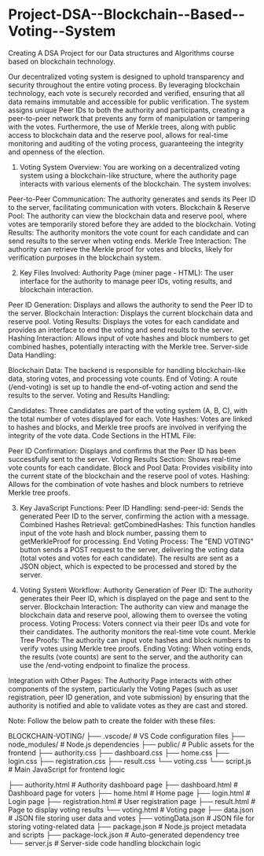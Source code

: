 # Project-DSA--Blockchain--Based--Voting--System

Creating A DSA Project for our Data structures and Algorithms course based on blockchain technology.

Our decentralized voting system is designed to uphold transparency and security throughout the entire voting process. By leveraging blockchain technology, each vote is securely recorded and verified, ensuring that all data remains immutable and accessible for public verification. The system assigns unique Peer IDs to both the authority and participants, creating a peer-to-peer network that prevents any form of manipulation or tampering with the votes. Furthermore, the use of Merkle trees, along with public access to blockchain data and the reserve pool, allows for real-time monitoring and auditing of the voting process, guaranteeing the integrity and openness of the election.



1. Voting System Overview:
You are working on a decentralized voting system using a blockchain-like structure, where the authority page interacts with various elements of the blockchain. The system involves:

Peer-to-Peer Communication: The authority generates and sends its Peer ID to the server, facilitating communication with voters.
Blockchain & Reserve Pool: The authority can view the blockchain data and reserve pool, where votes are temporarily stored before they are added to the blockchain.
Voting Results: The authority monitors the vote count for each candidate and can send results to the server when voting ends.
Merkle Tree Interaction: The authority can retrieve the Merkle proof for votes and blocks, likely for verification purposes in the blockchain system.

2. Key Files Involved:
Authority Page (miner page - HTML): The user interface for the authority to manage peer IDs, voting results, and blockchain interaction.

Peer ID Generation: Displays and allows the authority to send the Peer ID to the server.
Blockchain Interaction: Displays the current blockchain data and reserve pool.
Voting Results: Displays the votes for each candidate and provides an interface to end the voting and send results to the server.
Hashing Interaction: Allows input of vote hashes and block numbers to get combined hashes, potentially interacting with the Merkle tree.
Server-side Data Handling:

Blockchain Data: The backend is responsible for handling blockchain-like data, storing votes, and processing vote counts.
End of Voting: A route (/end-voting) is set up to handle the end-of-voting action and send the results to the server.
Voting and Results Handling:

Candidates: Three candidates are part of the voting system (A, B, C), with the total number of votes displayed for each.
Vote Hashes: Votes are linked to hashes and blocks, and Merkle tree proofs are involved in verifying the integrity of the vote data.
Code Sections in the HTML File:

Peer ID Confirmation: Displays and confirms that the Peer ID has been successfully sent to the server.
Voting Results Section: Shows real-time vote counts for each candidate.
Block and Pool Data: Provides visibility into the current state of the blockchain and the reserve pool of votes.
Hashing: Allows for the combination of vote hashes and block numbers to retrieve Merkle tree proofs.

3. Key JavaScript Functions:
Peer ID Handling:
send-peer-id: Sends the generated Peer ID to the server, confirming the action with a message.
Combined Hashes Retrieval:
getCombinedHashes: This function handles input of the vote hash and block number, passing them to getMerkleProof for processing.
End Voting Process:
The "END VOTING" button sends a POST request to the server, delivering the voting data (total votes and votes for each candidate).
The results are sent as a JSON object, which is expected to be processed and stored by the server.

4. Voting System Workflow:
Authority Generation of Peer ID: The authority generates their Peer ID, which is displayed on the page and sent to the server.
Blockchain Interaction: The authority can view and manage the blockchain data and reserve pool, allowing them to oversee the voting process.
Voting Process: Voters connect via their peer IDs and vote for their candidates. The authority monitors the real-time vote count.
Merkle Tree Proofs: The authority can input vote hashes and block numbers to verify votes using Merkle tree proofs.
Ending Voting: When voting ends, the results (vote counts) are sent to the server, and the authority can use the /end-voting endpoint to finalize the process.

Integration with Other Pages:
The Authority Page interacts with other components of the system, particularly the Voting Pages (such as user registration, peer ID generation, and vote submission) by ensuring that the authority is notified and able to validate votes as they are cast and stored.


Note: Follow the below path to create the folder with these files:

BLOCKCHAIN-VOTING/
├── .vscode/                # VS Code configuration files
├── node_modules/           # Node.js dependencies
├── public/                 # Public assets for the frontend
    ├── authority.css
    ├── dashboard.css
    ├── home.css
    ├── login.css
    ├── registration.css
    ├── result.css
    └── voting.css
    └── script.js       # Main JavaScript for frontend logic

├── authority.html      # Authority dashboard page
├── dashboard.html      # Dashboard page for voters
├── home.html           # Home page
├── login.html          # Login page
├── registration.html   # User registration page
├── result.html         # Page to display voting results
└── voting.html         # Voting page
├── data.json               # JSON file storing user data and votes
├── votingData.json         # JSON file for storing voting-related data
├── package.json            # Node.js project metadata and scripts
├── package-lock.json       # Auto-generated dependency tree
└── server.js               # Server-side code handling blockchain logic 

 



